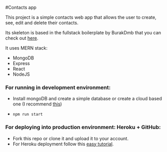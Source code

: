 #Contacts app

This project is a simple contacts web app that allows the user to create, see, edit and delete their contacts.

Its skeleton is based in the fullstack boilerplate by BurakDmb that you can check out [here](https://github.com/BurakDmb/MERN-EasyBoilerplate).

It uses MERN stack:
- MongoDB
- Express
- React
- NodeJS

### For running in development environment:
 - Install mongoDB and create a simple database or create a cloud based one (I recommend [this](https://www.mongodb.com/cloud))
 - ```
   npm run start
   ```
### For deploying into production environment: Heroku + GitHub:
- Fork this repo or clone it and upload it to your account.
- For Heroku deployment follow this [easy tutorial](https://www.youtube.com/watch?v=QUvxrzINj5Q).
